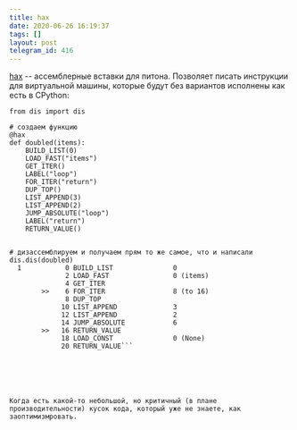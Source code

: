 ```yaml
---
title: hax
date: 2020-06-26 16:19:37
tags: []
layout: post
telegram_id: 416
---
```


[hax](https://github.com/brandtbucher/hax) -- ассемблерные вставки для питона. Позволяет писать инструкции для виртуальной машины, которые будут без вариантов исполнены как есть в CPython:

```from hax import *
from dis import dis

# создаем функцию
@hax
def doubled(items):
    BUILD_LIST(0)
    LOAD_FAST("items")
    GET_ITER()
    LABEL("loop")
    FOR_ITER("return")
    DUP_TOP()
    LIST_APPEND(3)
    LIST_APPEND(2)
    JUMP_ABSOLUTE("loop")
    LABEL("return")
    RETURN_VALUE()


# дизассемблируем и получаем прям то же самое, что и написали
dis.dis(doubled)
  1           0 BUILD_LIST               0
              2 LOAD_FAST                0 (items)
              4 GET_ITER
        >>    6 FOR_ITER                 8 (to 16)
              8 DUP_TOP
             10 LIST_APPEND              3
             12 LIST_APPEND              2
             14 JUMP_ABSOLUTE            6
        >>   16 RETURN_VALUE
             18 LOAD_CONST               0 (None)
             20 RETURN_VALUE```






Когда есть какой-то небольшой, но критичный (в плане производительности) кусок кода, который уже не знаете, как заоптимизмровать.
